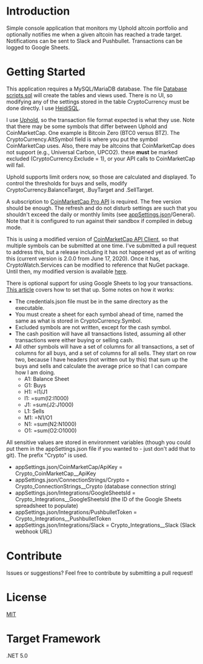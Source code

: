 
# Introduction 
Simple console application that monitors my Uphold altcoin portfolio and optionally notifies me when a given altcoin has reached a trade target. Notifications can be sent to Slack and Pushbullet. Transactions can be logged to Google Sheets.

# Getting Started
This application requires a MySQL/MariaDB database. The file [Database scripts.sql](https://github.com/briankavanaugh/CryptoWatch/blob/main/Database%20scripts.sql) will create the tables and views used. There is no UI, so modifying any of the settings stored in the table CryptoCurrency must be done directly. I use [HeidiSQL](https://www.heidisql.com/).

I use [Uphold](https://uphold.com/), so the transaction file format expected is what they use. Note that there may be some symbols that differ between Uphold and CoinMarketCap. One example is Bitcoin Zero (BTC0 versus BTZ). The CryptoCurrency.AltSymbol field is where you put the symbol CoinMarketCap uses. Also, there may be altcoins that CoinMarketCap does not support (e.g., Universal Carbon, UPCO2). these **must** be marked excluded (CryptoCurrency.Exclude = 1), or your API calls to CoinMarketCap will fail.

Uphold supports limit orders now, so those are calculated and displayed. To control the thresholds for buys and sells, modify CryptoCurrency.BalanceTarget, .BuyTarget and .SellTarget.

A subscription to [CoinMarketCap Pro API](https://pro.coinmarketcap.com/api/v1) is required. The free version should be enough. The refresh and do not disturb settings are such that you shouldn't exceed the daily or monthly limits (see [appSettings.json](https://github.com/briankavanaugh/CryptoWatch/blob/main/CryptoWatch/appSettings.json)/General). Note that it is configured to run against their sandbox if compiled in debug mode.

This is using a modified version of [CoinMarketCap API Client](https://github.com/lzehrung/coinmarketcap), so that multiple symbols can be submitted at one time. I've submitted a pull request to address this, but a release including it has not happened yet as of writing this (current version is 2.0.0 from June 17, 2020). Once it has, CryptoWatch.Services can be modified to reference that NuGet package. Until then, my modified version is available [here](https://github.com/briankavanaugh/coinmarketcap).

There is optional support for using Google Sheets to log your transactions. [This article](https://medium.com/@williamchislett/writing-to-google-sheets-api-using-net-and-a-services-account-91ee7e4a291) covers how to set that up. Some notes on how it works:
* The credentials.json file must be in the same directory as the executable.
* You must create a sheet for each symbol ahead of time, named the same as what is stored in CryptoCurrency.Symbol.
* Excluded symbols are not written, except for the cash symbol.
* The cash position will have all transactions listed, assuming all other transactions were either buying or selling cash.
* All other symbols will have a set of columns for all transactions, a set of columns for all buys, and a set of columns for all sells. They start on row two, because I have headers (not written out by this) that sum up the buys and sells and calculate the average price so that I can compare how I am doing.
	*	A1: Balance Sheet
	*	G1: Buys
	*	H1: =I1/J1
	*	I1: =sum(I2:I1000)
	*	J1: =sum(J2:J1000)
	*	L1: Sells
	*	M1: =N1/O1
	*	N1: =sum(N2:N1000)
	*	O1: =sum(O2:O1000)

All sensitive values are stored in environment variables (though you could put them in the appSettings.json file if you wanted to - just don't add that to git). The prefix "Crypto" is used.
* appSettings.json/CoinMarketCap/ApiKey = Crypto_CoinMarketCap__ApiKey
* appSettings.json/ConnectionStrings/Crypto = Crypto_ConnectionStrings__Crypto (database connection string)
* appSettings.json/Integrations/GoogleSheetsId = Crypto_Integrations__GoogleSheetsId (the ID of the Google Sheets spreadsheet to populate)
* appSettings.json/Integrations/PushbulletToken = Crypto_Integrations__PushbulletToken
* appSettings.json/Integrations/Slack = Crypto_Integrations__Slack (Slack webhook URL)

# Contribute
Issues or suggestions? Feel free to contribute by submitting a pull request!

# License
[MIT](https://github.com/briankavanaugh/CryptoWatch/blob/main/LICENSE)

# Target Framework
.NET 5.0